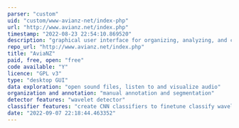 ```yaml
---
parser: "custom"
uid: "custom/www-avianz-net/index-php"
url: "http://www.avianz.net/index.php"
timestamp: "2022-08-23 22:54:10.869520"
description: "graphical user interface for organizing, analyzing, and classifying recordings"
repo_url: "http://www.avianz.net/index.php"
title: "AviaNZ"
paid, free, open: "free"
code available: "Y"
licence: "GPL v3"
type: "desktop GUI"
data exploration: "open sound files, listen to and visualize audio"
organization and annotation: "manual annotation and segmentation"
detector features: "wavelet detector"
classifier features: "create CNN classifiers to finetune classify wavelet detections; pretrained classifiers for several species"
date: "2022-09-07 22:18:44.463352"
---
```

